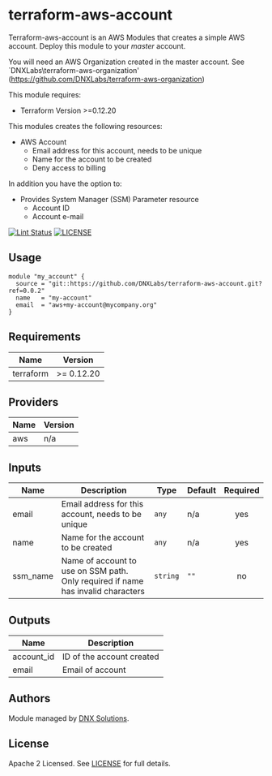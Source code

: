 # terraform-aws-account

Terraform-aws-account is an AWS Modules that creates a simple AWS account.
Deploy this module to your _master_ account.

You will need an AWS Organization created in the master account. See `DNXLabs\terraform-aws-organization' (https://github.com/DNXLabs/terraform-aws-organization)

This module requires:
 - Terraform Version >=0.12.20

This modules creates the following resources:
 - AWS Account
    - Email address for this account, needs to be unique
    - Name for the account to be created
    - Deny access to billing

In addition you have the option to:
 - Provides System Manager (SSM) Parameter resource
    -  Account ID
    -  Account e-mail

[![Lint Status](https://github.com/DNXLabs/terraform-aws-account/workflows/Lint/badge.svg)](https://github.com/DNXLabs/terraform-aws-account/actions)
[![LICENSE](https://img.shields.io/github/license/DNXLabs/terraform-aws-account)](https://github.com/DNXLabs/terraform-aws-account/blob/master/LICENSE)



## Usage

```hcl
module "my_account" {
  source = "git::https://github.com/DNXLabs/terraform-aws-account.git?ref=0.0.2"
  name   = "my-account"
  email  = "aws+my-account@mycompany.org"
}
```

<!--- BEGIN_TF_DOCS --->

## Requirements

| Name | Version |
|------|---------|
| terraform | >= 0.12.20 |

## Providers

| Name | Version |
|------|---------|
| aws | n/a |

## Inputs

| Name | Description | Type | Default | Required |
|------|-------------|------|---------|:--------:|
| email | Email address for this account, needs to be unique | `any` | n/a | yes |
| name | Name for the account to be created | `any` | n/a | yes |
| ssm\_name | Name of account to use on SSM path. Only required if name has invalid characters | `string` | `""` | no |

## Outputs

| Name | Description |
|------|-------------|
| account\_id | ID of the account created |
| email | Email of account |

<!--- END_TF_DOCS --->

## Authors

Module managed by [DNX Solutions](https://github.com/DNXLabs).

## License

Apache 2 Licensed. See [LICENSE](https://github.com/DNXLabs/terraform-aws-account/blob/master/LICENSE) for full details.